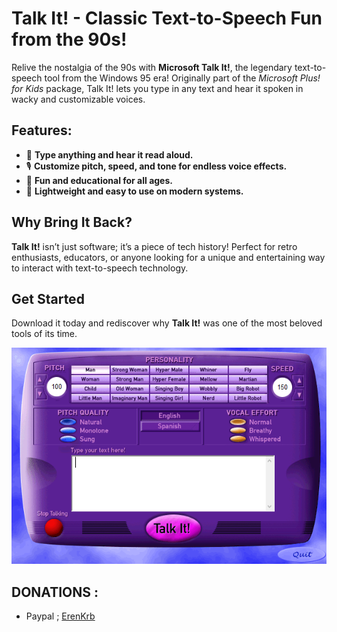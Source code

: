 # **Talk It! - Classic Text-to-Speech Fun from the 90s!**

Relive the nostalgia of the 90s with **Microsoft Talk It!**, the legendary text-to-speech tool from the Windows 95 era! Originally part of the *Microsoft Plus! for Kids* package, Talk It! lets you type in any text and hear it spoken in wacky and customizable voices.

## Features:
- 🌟 **Type anything and hear it read aloud.**  
- 🎙️ **Customize pitch, speed, and tone for endless voice effects.**  
- 🤪 **Fun and educational for all ages.**  
- 🚀 **Lightweight and easy to use on modern systems.**

## Why Bring It Back?
**Talk It!** isn’t just software; it’s a piece of tech history! Perfect for retro enthusiasts, educators, or anyone looking for a unique and entertaining way to interact with text-to-speech technology.

## Get Started
Download it today and rediscover why **Talk It!** was one of the most beloved tools of its time.

![Talk It!](talkit.png)

## DONATIONS :
- Paypal ; [ErenKrb](https://www.paypal.com/paypalme/Erenkrb)
